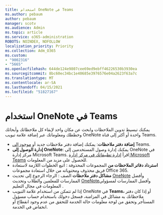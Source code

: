 ```yaml
---
title: استخدام OneNote في Teams
ms.author: pebaum
author: pebaum
manager: scotv
ms.audience: Admin
ms.topic: article
ms.service: o365-administration
ROBOTS: NOINDEX, NOFOLLOW
localization_priority: Priority
ms.collection: Adm_O365
ms.custom:
- "9002316"
- "5665"
ms.openlocfilehash: 644de124e9807cee69ed9ebff46226530b3930ea
ms.sourcegitcommit: 8bc60ec34bc1e40685e3976576e04a2623f63a7c
ms.translationtype: MT
ms.contentlocale: ar-SA
ms.lasthandoff: 04/15/2021
ms.locfileid: "51827167"
---
```

# <a name="using-onenote-in-teams"></a>استخدام OneNote في Teams

يمكنك تبسيط تدوين الملاحظات وابحث عن مكان واحد لإبقاء كل ملاحظاتك وأبحاثك وخططك ومعلوماتك عبر إضافة علامة تبويب OneNote واحدة أو أكثر إلى قناة Teams.

- **إضافة دفتر ملاحظات**: يمكنك إضافة دفتر ملاحظات جديد أو [موجود إلى](https://support.microsoft.com/office/add-a-onenote-notebook-to-teams-0ec78cc3-ba3b-4279-a88e-aa40af9865c2) Teams.
- **إدارة الوصول إلى OneNote**: يمكنك إدارة وصول المستخدمين إلى OneNote في مركز إدارة Microsoft Teams. اقرأ [إدارة تطبيقاتك في مركز إدارة Microsoft Teams](https://docs.microsoft.com/MicrosoftTeams/manage-apps) للحصول على مزيد من المعلومات.
- **استرداد دفاتر الملاحظات من** المجموعات المحذوفة : اتبع الخطوات اللازمة لاستعادة فريق محذوف ومحتوياته من خلال استعادة مجموعات Office 365. [](https://docs.microsoft.com/microsoftteams/archive-or-delete-a-team#restore-a-deleted-team)
- **مشاكل دفتر ملاحظات** الصف : الرجاء الرجوع إلى تحديث [OneNote](https://support.office.com/article/onenote-update-and-best-practices-for-educators-and-students-dde775f0-8b06-4263-8b54-1e9ddc3dd146) وأفضل الممارسات للمعلمين والطلاب وتحديث [OneNote](https://support.office.com/article/onenote-update-and-best-practices-for-it-admins-in-education-9d78f2b2-5e25-4288-b597-b4ba463c7b46)وأفضل الممارسات لمسؤولي المعلومات في مجال التعليم .
- إذا لم تتمكن من استخدام علامة التبويب OneNote في **Teams،** أو إذا كان دفتر ملاحظاتك [](https://docs.microsoft.com/office365/enterprise/view-service-health) به مشاكل في المزامنة، فسجل دخولك باستخدام حساب مسؤول المستأجر وتحقق من لوحة معلومات حالة الخدمة للتحقق من عدم وجود انقطاع أو انخفاض في الخدمة.

